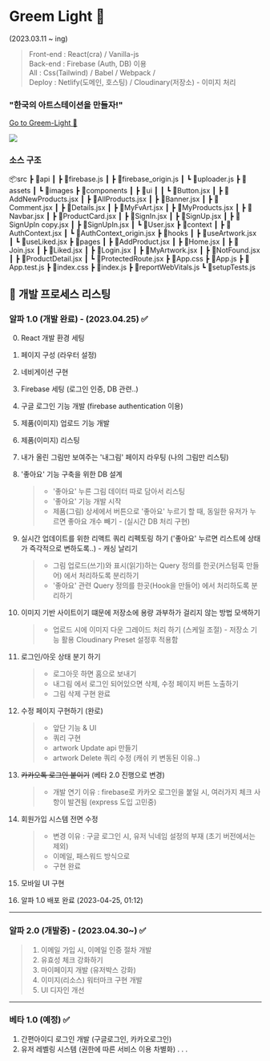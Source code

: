 # Greem Light 🎨

(2023.03.11 ~ ing)

> Front-end : React(cra) / Vanilla-js  
> Back-end : Firebase (Auth, DB) 이용  
> All : Css(Tailwind) / Babel / Webpack /  
> Deploy : Netlify(도메인, 호스팅) / Cloudinary(저장소) - 이미지 처리

### "한국의 아트스테이션을 만들자!"

<a href="https://fabulous-elf-ae7759.netlify.app/" target="_blank">Go to Greem-Light 🚀</a>

<a href="https://fabulous-elf-ae7759.netlify.app/" target="_blank"><img src="https://user-images.githubusercontent.com/57241573/235341361-68964357-0e1a-42e2-b7ba-8ba291b216ab.png"></a>

### 소스 구조

📦src
┣ 📂api
┃ ┣ 📜firebase.js
┃ ┣ 📜firebase_origin.js
┃ ┗ 📜uploader.js
┣ 📂assets
┃ ┗ 📂images
┣ 📂components
┃ ┣ 📂ui
┃ ┃ ┗ 📜Button.jsx
┃ ┣ 📜AddNewProducts.jsx
┃ ┣ 📜AllProducts.jsx
┃ ┣ 📜Banner.jsx
┃ ┣ 📜Comment.jsx
┃ ┣ 📜Details.jsx
┃ ┣ 📜MyFvArt.jsx
┃ ┣ 📜MyProducts.jsx
┃ ┣ 📜Navbar.jsx
┃ ┣ 📜ProductCard.jsx
┃ ┣ 📜SignIn.jsx
┃ ┣ 📜SignUp.jsx
┃ ┣ 📜SignUpIn copy.jsx
┃ ┣ 📜SignUpIn.jsx
┃ ┗ 📜User.jsx
┣ 📂context
┃ ┣ 📜AuthContext.jsx
┃ ┗ 📜AuthContext_origin.jsx
┣ 📂hooks
┃ ┣ 📜useArtwork.jsx
┃ ┗ 📜useLiked.jsx
┣ 📂pages
┃ ┣ 📜AddProduct.jsx
┃ ┣ 📜Home.jsx
┃ ┣ 📜Join.jsx
┃ ┣ 📜Liked.jsx
┃ ┣ 📜Login.jsx
┃ ┣ 📜MyArtwork.jsx
┃ ┣ 📜NotFound.jsx
┃ ┣ 📜ProductDetail.jsx
┃ ┗ 📜ProtectedRoute.jsx
┣ 📜App.css
┣ 📜App.js
┣ 📜App.test.js
┣ 📜index.css
┣ 📜index.js
┣ 📜reportWebVitals.js
┗ 📜setupTests.js

## 📒 개발 프로세스 리스팅

### 알파 1.0 (개발 완료) - (2023.04.25) ✅

0.  React 개발 환경 세팅
1.  페이지 구성 (라우터 설정)
2.  네비게이션 구현
3.  Firebase 세팅 (로그인 인증, DB 관련..)
4.  구글 로그인 기능 개발 (firebase authentication 이용)
5.  제품(이미지) 업로드 기능 개발
6.  제품(이미지) 리스팅
7.  내가 올린 그림만 보여주는 '내그림' 페이지 라우팅 (나의 그림만 리스팅)
8.  '좋아요' 기능 구축을 위한 DB 설계
    > -   '좋아요' 누른 그림 데이터 따로 담아서 리스팅
    > -   '좋아요' 기능 개발 시작
    > -   제품(그림) 상세에서 버튼으로 '좋아요' 누르기 할 때, 동일한 유저가 누르면 좋아요 개수 빼기 - (실시간 DB 처리 구현)
9.  실시간 업데이트를 위한 리액트 쿼리 리펙토링 하기 ('좋아요' 누르면 리스트에 상태가 즉각적으로 변하도록..) - 캐싱 날리기

    > -   그림 업로드(쓰기)와 표시(읽기)하는 Query 정의를 한곳(커스텀훅 만들어) 에서 처리하도록 분리하기
    > -   '좋아요' 관련 Query 정의를 한곳(Hook을 만들어) 에서 처리하도록 분리하기

10. 이미지 기반 사이트이기 떄문에 저장소에 용량 과부하가 걸리지 않는 방법 모색하기
    > -   업로드 시에 이미지 다운 그레이드 처리 하기 (스케일 조절) - 저장소 기능 활용 Cloudinary Preset 설정후 적용함
11. 로그인/아웃 상태 분기 하기
    > -   로그아웃 하면 홈으로 보내기
    > -   내그림 에서 로그인 되어있으면 삭제, 수정 페이지 버튼 노출하기
    > -   그림 삭제 구현 완료
12. 수정 페이지 구현하기 (완로)
    > -   앞단 기능 & UI
    > -   쿼리 구현
    > -   artwork Update api 만들기
    > -   artwork Delete 쿼리 수정 (캐쉬 키 변동된 이유..)
13. <strike>카카오톡 로그인 붙이기</strike> (베타 2.0 진행으로 변경)
    > -   개발 연기 이유 : firebase로 카카오 로그인을 붙일 시, 여러가지 체크 사항이 발견됨 (express 도입 고민중)
14. 회원가입 시스템 전면 수정
    > -   변경 이유 : 구글 로그인 시, 유저 닉네임 설정의 부재 (초기 버전에서는 제외)
    > -   이메일, 패스워드 방식으로
    > -   구현 완료
15. 모바일 UI 구현
16. 알파 1.0 배포 완료 (2023-04-25, 01:12)

<hr>

### 알파 2.0 (개발중) - (2023.04.30~) ✅

> 1. 이메일 가입 시, 이메일 인증 절차 개발
> 2. 유효성 체크 강화하기
> 3. 마이페이지 개발 (유저박스 강화)
> 4. 이미지(리소스) 워터마크 구현 개발
> 5. UI 디자인 개선

<hr>

### 베타 1.0 (예정) ✅

1. 간편아이디 로그인 개발 (구글로그인, 카카오로그인)
2. 유저 레벨링 시스템 (권한에 따른 서비스 이용 차별화)
   .
   .
   .
